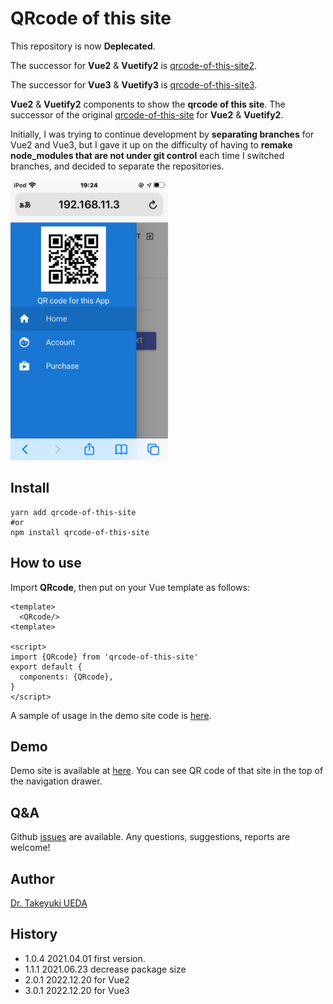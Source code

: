 # QRcode of this site

This repository is now **Deplecated**.  

The successor for **Vue2** & **Vuetify2** is [qrcode-of-this-site2](https://github.com/UedaTakeyuki/qrcode-of-this-site2).  

The successor for **Vue3** & **Vuetify3** is [qrcode-of-this-site3](https://github.com/UedaTakeyuki/qrcode-of-this-site3).  


**Vue2** & **Vuetify2** components to show the **qrcode of this site**. The successor of the original [qrcode-of-this-site](https://github.com/UedaTakeyuki/qrcode-of-this-site) for **Vue2** & **Vuetify2**.  

Initially, I was trying to continue development by **separating branches** for Vue2 and Vue3, but I gave it up on the difficulty of having to **remake node_modules that are not under git control** each time I switched branches, and decided to separate the repositories.

<img src="/img/IMG_0228.PNG" width="50%"/>

## Install 
```
yarn add qrcode-of-this-site
#or
npm install qrcode-of-this-site
```

## How to use
Import **QRcode**, then put **<QRcode/>** on your Vue template as follows:

```vue:
<template>
  <QRcode/>
<template>

<script>
import {QRcode} from 'qrcode-of-this-site'
export default {
  components: {QRcode},
}
</script>
```

A sample of usage in the demo site code is [here](https://github.com/UedaTakeyuki/vue-faui-user-fe-sample/blob/275e6752883ea11400814995c5b0830a3227f84e/src/components/Navbar.vue#L36).

## Demo
Demo site is available at [here](https://vue-faui-user-fe-sample.uedasoft.com/).
You can see QR code of that site in the top of the navigation drawer.

## Q&A
Github [issues](https://github.com/UedaTakeyuki/qrcode-of-this-site/issues) are available. Any questions, suggestions, reports are welcome!

## Author
[Dr. Takeyuki UEDA](https://atelierueda.uedasoft.com/)

## History
- 1.0.4 2021.04.01 first version.
- 1.1.1 2021.06.23 decrease package size
- 2.0.1 2022.12.20 for Vue2
- 3.0.1 2022.12.20 for Vue3